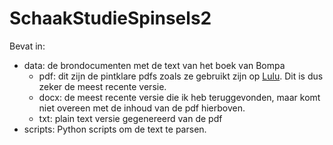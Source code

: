 # SchaakStudieSpinsels2

Bevat in:
 * data: de brondocumenten met de text van het boek van Bompa
     * pdf: dit zijn de pintklare pdfs zoals ze gebruikt zijn op [Lulu](https://www.lulu.com/de/de/shop/ignace-vandecasteele/schaakstudiespinsels-2/paperback/product-14n762rk.html). Dit is dus zeker de meest recente versie.
     * docx: de meest recente versie die ik heb teruggevonden, maar komt niet overeen met de inhoud van de pdf hierboven.
     * txt: plain text versie gegenereerd van de pdf
 * scripts: Python scripts om de text te parsen.

